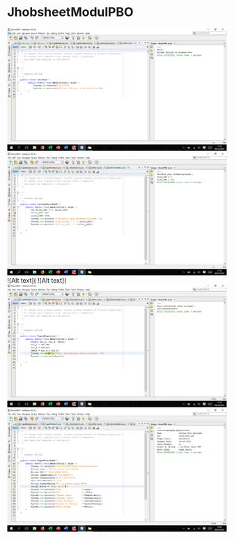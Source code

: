 # JhobsheetModulPBO
![Alt text](https://github.com/arfinadevi28/JhobsheetModulPBO/blob/master/Screenshot%20(94).png)
![Alt text](https://github.com/arfinadevi28/JhobsheetModulPBO/blob/master/Screenshot%20(95).png)
![Alt text](
![Alt text](
![Alt text](https://github.com/arfinadevi28/JhobsheetModulPBO/blob/master/Screenshot%20(98).png)
![Alt text](https://github.com/arfinadevi28/JhobsheetModulPBO/blob/master/Screenshot%20(99).png)
